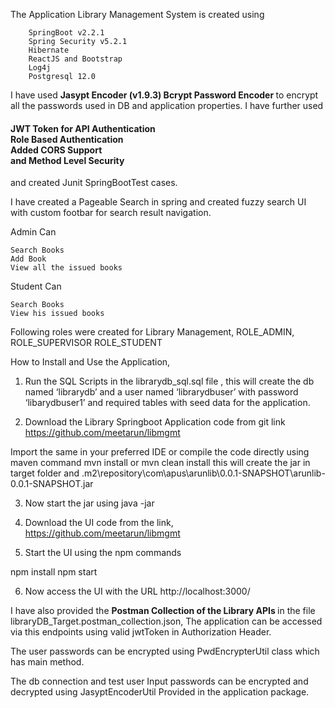 The Application Library Management System is created using

		SpringBoot v2.2.1 
		Spring Security v5.2.1
		Hibernate
		ReactJS and Bootstrap
		Log4j
		Postgresql 12.0


I have used 
<B>
		Jasypt Encoder    (v1.9.3)
		Bcrypt Password Encoder 
</B>
to encrypt all the passwords used in DB and application properties.
I have further used 
<B><h4>
		JWT Token for API Authentication<br>
		Role Based Authentication <br>
		Added CORS Support<br>
		and Method Level Security<br>
	</h4></B>
		
and created Junit SpringBootTest cases.

I have created a Pageable Search in spring and created fuzzy search UI with custom footbar for search result navigation.


Admin Can 

	Search Books
	Add Book
	View all the issued books
	
Student Can

	Search Books
	View his issued books


Following roles were created for Library Management,
	ROLE_ADMIN,
	ROLE_SUPERVISOR
	ROLE_STUDENT



How to Install and Use the Application,

1.	Run the SQL Scripts in the librarydb_sql.sql file  , this will create the  db named  ‘librarydb’ and a user named ‘librarydbuser’  with password ‘libarydbuser1’  and required tables with seed data for the application.

2.	Download the Library Springboot Application code from git link https://github.com/meetarun/libmgmt

Import the same in your preferred IDE or compile the code directly using maven command
 mvn install  or mvn clean install
this will create the jar  in target folder and  .m2\repository\com\apus\arunlib\0.0.1-SNAPSHOT\arunlib-0.0.1-SNAPSHOT.jar

3.	Now start the jar using  java -jar <jar path>

4.	Download the UI code from the link, https://github.com/meetarun/libmgmt

5.	Start the UI using the npm commands

npm install
npm start

6.	Now access the UI with the URL http://localhost:3000/


I have also provided the <B> Postman Collection of the Library APIs </B> in the file  libraryDB_Target.postman_collection.json, The application can be accessed via this endpoints using valid jwtToken in Authorization Header.

The user passwords can be encrypted using   PwdEncrypterUtil  class which has main method.

The db connection and test user Input passwords can be encrypted and decrypted using  JasyptEncoderUtil
Provided in the application package.


